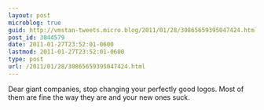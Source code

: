 ```yaml
---
layout: post
microblog: true
guid: http://vmstan-tweets.micro.blog/2011/01/28/30865659395047424.html
post_id: 3044579
date: 2011-01-27T23:52:01-0600
lastmod: 2011-01-27T23:52:01-0600
type: post
url: /2011/01/28/30865659395047424.html
---
```

Dear giant companies, stop changing your perfectly good logos. Most of them are fine the way they are and your new ones suck.
